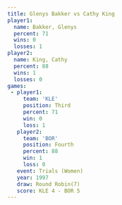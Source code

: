 ```yaml
---
title: Glenys Bakker vs Cathy King
player1:              
  name: Bakker, Glenys
  percent: 71         
  wins: 0             
  losses: 1           
player2:              
  name: King, Cathy   
  percent: 88         
  wins: 1             
  losses: 0           
games:
 - player1:         
     team: 'KLE'    
     position: Third
     percent: 71    
     win: 0         
     loss: 1        
   player2:          
     team: 'BOR'     
     position: Fourth
     percent: 88     
     win: 1          
     loss: 0         
   event: Trials (Women)
   year: 1997           
   draw: Round Robin(7) 
   score: KLE 4 - BOR 5 
---
```

